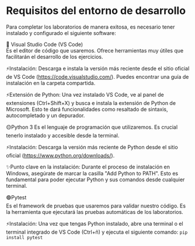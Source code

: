 # Requisitos del entorno de desarrollo

Para completar los laboratorios de manera exitosa, es necesario tener instalado y configurado el siguiente software:

🔵 Visual Studio Code (VS Code)  
Es el editor de código que usaremos. Ofrece herramientas muy útiles que facilitarán el desarrollo de los ejercicios.

⚡Instalación: Descarga e instala la versión más reciente desde el sitio oficial de VS Code (https://code.visualstudio.com/). Puedes encontrar una guía de instalación en la carpeta compartida. 

⚡Extensión de Python: Una vez instalado VS Code, ve al panel de extensiones (Ctrl+Shift+X) y busca e instala la extensión de Python de Microsoft. Esto te dará funcionalidades como resaltado de sintaxis, autocompletado y un depurador.

🟡Python 3
Es el lenguaje de programación que utilizaremos. Es crucial tenerlo instalado y accesible desde la terminal.

⚡Instalación: Descarga la versión más reciente de Python desde el sitio oficial (https://www.python.org/downloads/).

✨Punto clave en la instalación: Durante el proceso de instalación en Windows, asegúrate de marcar la casilla "Add Python to PATH". Esto es fundamental para poder ejecutar Python y sus comandos desde cualquier terminal.

🟢Pytest  
Es el framework de pruebas que usaremos para validar nuestro código. Es la herramienta que ejecutará las pruebas automáticas de los laboratorios.

⚡Instalación: Una vez que tengas Python instalado, abre una terminal o el terminal integrado de VS Code (Ctrl+ñ) y ejecuta el siguiente comando: `pip install pytest`  

